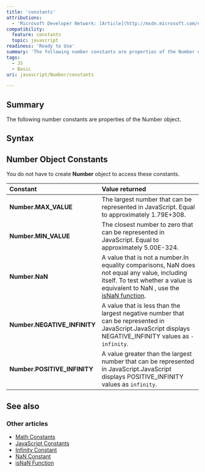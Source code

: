 ```yaml
---
title: 'constants'
attributions:
  - 'Microsoft Developer Network: [Article](http://msdn.microsoft.com/en-us/library/ie/ff806190(v=vs.94).aspx)'
compatibility:
  feature: constants
  topic: javascript
readiness: 'Ready to Use'
summary: 'The following number constants are properties of the Number object.'
tags:
  - JS
  - Basic
uri: javascript/Number/constants

---
```

## Summary

The following number constants are properties of the Number object.

## Syntax

## Number Object Constants

You do not have to create **Number** object to access these constants.

|Constant|Value returned|
|:-------|:-------------|
|**Number.MAX\_VALUE**|The largest number that can be represented in JavaScript. Equal to approximately 1.79E+308.|
|**Number.MIN\_VALUE**|The closest number to zero that can be represented in JavaScript. Equal to approximately 5.00E-324.|
|**Number.NaN**|A value that is not a number.In equality comparisons, NaN does not equal any value, including itself. To test whether a value is equivalent to NaN , use the [isNaN function](/javascript/isNaN).|
|**Number.NEGATIVE\_INFINITY**|A value that is less than the largest negative number that can be represented in JavaScript.JavaScript displays NEGATIVE\_INFINITY values as `-infinity`.|
|**Number.POSITIVE\_INFINITY**|A value greater than the largest number that can be represented in JavaScript.JavaScript displays POSITIVE\_INFINITY values as `infinity`.|

## See also

### Other articles

-   [Math Constants](/javascript/Math/constants)
-   [JavaScript Constants](/javascript/constants)
-   [Infinity Constant](/javascript/Infinity)
-   [NaN Constant](/javascript/NaN)
-   [isNaN Function](/javascript/isNaN)

